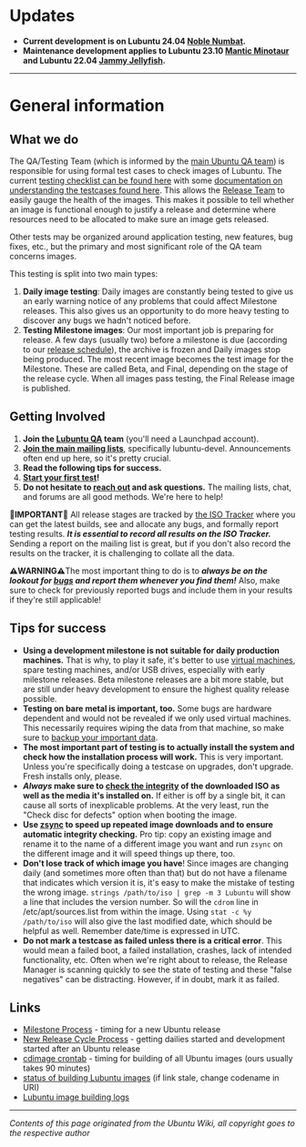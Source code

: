 # Updates


 * **Current development is on Lubuntu 24.04 [Noble Numbat](https://discourse.ubuntu.com/t/noble-numbat-release-schedule/35649).**
 * **Maintenance development applies to Lubuntu 23.10 [Mantic Minotaur](https://discourse.ubuntu.com/t/mantic-minotaur-release-schedule/34989) and Lubuntu 22.04 [Jammy Jellyfish](https://discourse.ubuntu.com/t/jj-release-schedule/23906).**

---

# General information


## What we do


The QA/Testing Team (which is informed by the [main Ubuntu QA team](https://wiki.ubuntu.com/QATeam)) is responsible for using formal test cases to check images of Lubuntu. The current [testing checklist can be found here](https://discourse.lubuntu.me/t/testing-checklist/4695) with some [documentation on understanding the testcases found here](https://discourse.lubuntu.me/t/testing-checklist-understanding-the-testcases/2743). This allows the [Release Team](https://launchpad.net/~lubuntu-product-managers) to easily gauge the health of the images. This makes it possible to tell whether an image is functional enough to justify a release and determine where resources need to be allocated to make sure an image gets released. 

Other tests may be organized around application testing, new features, bug fixes, etc., but the primary and most significant role of the QA team concerns images.

This testing is split into two main types:

 1. **Daily image testing**: Daily images are constantly being tested to give us an early warning notice of any problems that could affect Milestone releases. This also gives us an opportunity to do more heavy testing to discover any bugs we hadn't noticed before.
 1. **Testing Milestone images**: Our most important job is preparing for release. A few days (usually two) before a milestone is due (according to our [release schedule](https://wiki.ubuntu.com/Releases)), the archive is frozen and Daily images stop being produced. The most recent image becomes the test image for the Milestone. These are called Beta, and Final, depending on the stage of the release cycle. When all images pass testing, the Final Release image is published.


## Getting Involved


 1. **Join the [Lubuntu QA](https://launchpad.net/~lubuntu-qa) team** (you'll need a Launchpad account).
 1. **[Join the main mailing lists](http://lubuntu.me/links/)**, specifically lubuntu-devel. Announcements often end up here, so it's pretty crucial.
 1. **Read the following tips for success.**
 1. **[Start your first test](https://wiki.ubuntu.com/Testing/ISO/Walkthrough)!**
 1. **Do not hesitate to [reach out](http://lubuntu.me/links/) and ask questions.** The mailing lists, chat, and forums are all good methods. We're here to help!

**🚨IMPORTANT🚨** All release stages are tracked by [the ISO Tracker](http://iso.qa.ubuntu.com/) where you can get the latest builds, see and allocate any bugs, and formally report testing results. ***It is essential to record all results on the ISO Tracker.*** Sending a report on the mailing list is great, but if you don't also record the results on the tracker, it is challenging to collate all the data.

**⚠️WARNING⚠️**The most important thing to do is to ***always be on the lookout for [bugs](https://git.lubuntu.me/lubuntu-wiki/wiki/wiki/Bugs) and report them whenever you find them!*** Also, make sure to check for previously reported bugs and include them in your results if they're still applicable!


## Tips for success


 * **Using a development milestone is not suitable for daily production machines.** That is why, to play it safe, it's better to use [virtual machines](https://help.ubuntu.com/community/VirtualMachines), spare testing machines, and/or USB drives, especially with early milestone releases. Beta milestone releases are a bit more stable, but are still under heavy development to ensure the highest quality release possible.
 * **Testing on bare metal is important, too.** Some bugs are hardware dependent and would not be revealed if we only used virtual machines. This necessarily requires wiping the data from that machine, so make sure to [backup your important data](https://help.ubuntu.com/community/BackupYourSystem). 
 * **The most important part of testing is to actually install the system and check how the installation process will work.**  This is very important. Unless you're specifically doing a testcase on upgrades, don't upgrade. Fresh installs only, please.
 * ***Always* make sure to [check the integrity](https://ubuntu.com/tutorials/how-to-verify-ubuntu#1-overview) of the downloaded ISO as well as the media it's installed on.** If either is off by a single bit, it can cause all sorts of inexplicable problems. At the very least, run the "Check disc for defects" option when booting the image.
 * **Use [zsync](https://help.ubuntu.com/community/ZsyncCdImage) to speed up repeated image downloads and to ensure automatic integrity checking.** Pro tip: copy an existing image and rename it to the name of a different image you want and run `zsync` on the different image and it will speed things up there, too.
 * **Don't lose track of which image you have**! Since images are changing daily (and sometimes more often than that) but do not have a filename that indicates which version it is, it's easy to make the mistake of testing the wrong image. `strings /path/to/iso | grep -m 3 Lubuntu` will show a line that includes the version number. So will the `cdrom` line in /etc/apt/sources.list from within the image. Using `stat -c %y /path/to/iso` will also give the last modified date, which should be helpful as well. Remember date/time is expressed in UTC.
 * **Do not mark a testcase as failed unless there is a critical error**. This would mean a failed boot, a failed installation, crashes, lack of intended functionality, etc. Often when we're right about to release, the Release Manager is scanning quickly to see the state of testing and these "false negatives" can be distracting. However, if in doubt, mark it as failed.


## Links


 * [Milestone Process](https://wiki.ubuntu.com/MilestoneProcess) - timing for a new Ubuntu release
 * [New Release Cycle Process](https://wiki.ubuntu.com/NewReleaseCycleProcess) - getting dailies started and development started after an Ubuntu release
 * [cdimage crontab](https://git.launchpad.net/ubuntu-cdimage/tree/etc/crontab) - timing for building of all Ubuntu images (ours usually takes 90 minutes)
 * [status of building Lubuntu images](https://launchpad.net/~ubuntu-cdimage/+livefs/ubuntu/plucky/lubuntu) (if link stale, change codename in URI)
 * [Lubuntu image building logs](http://people.canonical.com/~ubuntu-archive/cd-build-logs/lubuntu/)

---

*Contents of this page originated from the Ubuntu Wiki, all copyright goes to the respective author*
